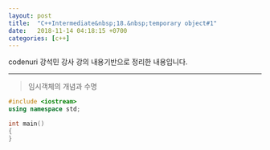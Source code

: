 ```yaml
---
layout: post
title:  "C++Intermediate&nbsp;18.&nbsp;temporary object#1"
date:   2018-11-14 04:18:15 +0700
categories: [c++]
---
```


codenuri 강석민 강사 강의 내용기반으로 정리한 내용입니다.

---

> 임시객체의 개념과 수명

```cpp
#include <iostream>
using namespace std;

int main()
{
}
```
